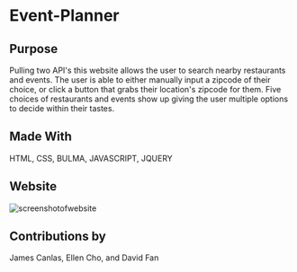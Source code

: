# Event-Planner

## Purpose
Pulling two API's this website allows the user to search nearby restaurants and events. The user is able to either manually input a zipcode of their choice, or click a button that grabs their location's zipcode for them. Five choices of restaurants and events show up giving the user multiple options to decide within their tastes. 

## Made With
HTML, CSS, BULMA, JAVASCRIPT, JQUERY 

## Website 
![screenshotofwebsite](https://user-images.githubusercontent.com/74436613/107134482-5502b500-68a7-11eb-8188-d99f37839a0a.png)

## Contributions by
James Canlas, Ellen Cho, and David Fan